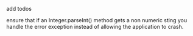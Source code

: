 add todos

ensure that if an Integer.parseInt() method gets a non numeric sting you handle the error exception instead of allowing the application to crash.